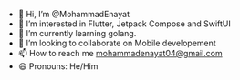 - 👋 Hi, I’m @MohammadEnayat
- 👀 I’m interested in Flutter, Jetpack Compose and SwiftUI
- 🌱 I’m currently learning golang.
- 💞️ I’m looking to collaborate on Mobile developement
- 📫 How to reach me mohammadenayat04@gmail.com
- 😄 Pronouns: He/Him

<!---
MohammadEnayat/MohammadEnayat is a ✨ special ✨ repository because its `README.md` (this file) appears on your GitHub profile.
You can click the Preview link to take a look at your changes.
--->
